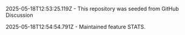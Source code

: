 2025-05-18T12:53:25.119Z - This repository was seeded from GitHub Discussion 

2025-05-18T12:54:54.791Z - Maintained feature STATS.

